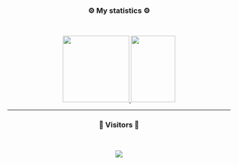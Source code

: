 ### <p align="center">⚙️  My statistics  ⚙️</p>
<br>
<p align="center">
<a href="https://github.com/Disk-MTH">
  <img height="150em" src="https://github-readme-stats-eight-theta.vercel.app/api?username=Disk-MTH&show_icons=true&theme=react&include_all_commits=true&locale=en"/>
  <img height="150em" width="100" src="https://github-readme-stats.vercel.app/api/top-langs/?username=Disk-MTH&hide=rich%20text%20format&theme=react&locale=en"/>
</a>

</p>

-----

### <p align="center">👀  Visitors  👀</p>
<br>
<p align="center">
  <img src="https://profile-counter.glitch.me/Disk-MTH/count.svg" />
</p>
